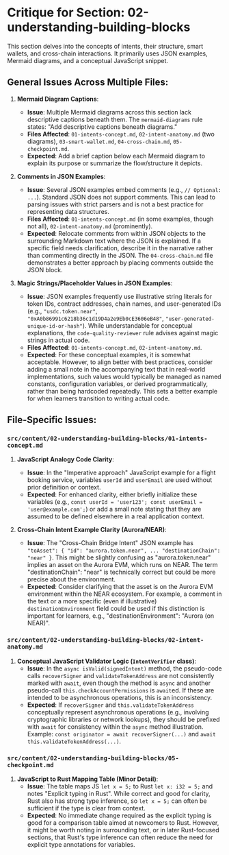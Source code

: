 # Critique for Section: 02-understanding-building-blocks

This section delves into the concepts of intents, their structure, smart wallets, and cross-chain interactions. It primarily uses JSON examples, Mermaid diagrams, and a conceptual JavaScript snippet.

## General Issues Across Multiple Files:

1.  **Mermaid Diagram Captions**:

    - **Issue**: Multiple Mermaid diagrams across this section lack descriptive captions beneath them. The `mermaid-diagrams` rule states: "Add descriptive captions beneath diagrams."
    - **Files Affected**: `01-intents-concept.md`, `02-intent-anatomy.md` (two diagrams), `03-smart-wallet.md`, `04-cross-chain.md`, `05-checkpoint.md`.
    - **Expected**: Add a brief caption below each Mermaid diagram to explain its purpose or summarize the flow/structure it depicts.

2.  **Comments in JSON Examples**:

    - **Issue**: Several JSON examples embed comments (e.g., `// Optional: ...`). Standard JSON does not support comments. This can lead to parsing issues with strict parsers and is not a best practice for representing data structures.
    - **Files Affected**: `01-intents-concept.md` (in some examples, though not all), `02-intent-anatomy.md` (prominently).
    - **Expected**: Relocate comments from within JSON objects to the surrounding Markdown text where the JSON is explained. If a specific field needs clarification, describe it in the narrative rather than commenting directly in the JSON. The `04-cross-chain.md` file demonstrates a better approach by placing comments outside the JSON block.

3.  **Magic Strings/Placeholder Values in JSON Examples**:
    - **Issue**: JSON examples frequently use illustrative string literals for token IDs, contract addresses, chain names, and user-generated IDs (e.g., `"usdc.token.near"`, `"0xA0b86991c6218b36c1d19D4a2e9Eb0cE3606eB48"`, `"user-generated-unique-id-or-hash"`). While understandable for conceptual explanations, the `code-quality-reviewer` rule advises against magic strings in actual code.
    - **Files Affected**: `01-intents-concept.md`, `02-intent-anatomy.md`.
    - **Expected**: For these conceptual examples, it is somewhat acceptable. However, to align better with best practices, consider adding a small note in the accompanying text that in real-world implementations, such values would typically be managed as named constants, configuration variables, or derived programmatically, rather than being hardcoded repeatedly. This sets a better example for when learners transition to writing actual code.

## File-Specific Issues:

### `src/content/02-understanding-building-blocks/01-intents-concept.md`

1.  **JavaScript Analogy Code Clarity**:

    - **Issue**: In the "Imperative approach" JavaScript example for a flight booking service, variables `userId` and `userEmail` are used without prior definition or context.
    - **Expected**: For enhanced clarity, either briefly initialize these variables (e.g., `const userId = 'user123'; const userEmail = 'user@example.com';`) or add a small note stating that they are assumed to be defined elsewhere in a real application context.

2.  **Cross-Chain Intent Example Clarity (Aurora/NEAR)**:
    - **Issue**: The "Cross-Chain Bridge Intent" JSON example has `"toAsset": { "id": "aurora.token.near", ... "destinationChain": "near" }`. This might be slightly confusing as "aurora.token.near" implies an asset on the Aurora EVM, which runs on NEAR. The term "destinationChain": "near" is technically correct but could be more precise about the environment.
    - **Expected**: Consider clarifying that the asset is on the Aurora EVM environment within the NEAR ecosystem. For example, a comment in the text or a more specific (even if illustrative) `destinationEnvironment` field could be used if this distinction is important for learners, e.g., "destinationEnvironment": "Aurora (on NEAR)".

### `src/content/02-understanding-building-blocks/02-intent-anatomy.md`

1.  **Conceptual JavaScript Validator Logic (`IntentVerifier` class)**:
    - **Issue**: In the `async isValid(signedIntent)` method, the pseudo-code calls `recoverSigner` and `validateTokenAddress` are not consistently marked with `await`, even though the method is `async` and another pseudo-call `this.checkAccountPermissions` is `await`ed. If these are intended to be asynchronous operations, this is an inconsistency.
    - **Expected**: If `recoverSigner` and `this.validateTokenAddress` conceptually represent asynchronous operations (e.g., involving cryptographic libraries or network lookups), they should be prefixed with `await` for consistency within the `async` method illustration. Example: `const originator = await recoverSigner(...)` and `await this.validateTokenAddress(...)`.

### `src/content/02-understanding-building-blocks/05-checkpoint.md`

1.  **JavaScript to Rust Mapping Table (Minor Detail)**:
    - **Issue**: The table maps JS `let x = 5;` to Rust `let x: i32 = 5;` and notes "Explicit typing in Rust". While correct and good for clarity, Rust also has strong type inference, so `let x = 5;` can often be sufficient if the type is clear from context.
    - **Expected**: No immediate change required as the explicit typing is good for a comparison table aimed at newcomers to Rust. However, it might be worth noting in surrounding text, or in later Rust-focused sections, that Rust's type inference can often reduce the need for explicit type annotations for variables.
